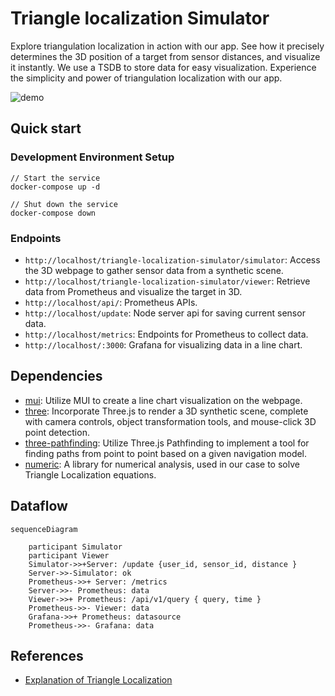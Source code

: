 # Triangle localization Simulator

Explore triangulation localization in action with our app. See how it precisely determines the 3D position of a target from sensor distances, and visualize it instantly. We use a TSDB to store data for easy visualization. Experience the simplicity and power of triangulation localization with our app.

![demo](./demo.gif)

## Quick start

### Development Environment Setup

```
// Start the service
docker-compose up -d

// Shut down the service
docker-compose down
```

### Endpoints

- `http://localhost/triangle-localization-simulator/simulator`: Access the 3D webpage to gather sensor data from a synthetic scene.
- `http://localhost/triangle-localization-simulator/viewer`: Retrieve data from Prometheus and visualize the target in 3D.
- `http://localhost/api/`: Prometheus APIs.
- `http://localhost/update`: Node server api for saving current sensor data.
- `http://localhost/metrics`: Endpoints for Prometheus to collect data.
- `http://localhost/:3000`: Grafana for visualizing data in a line chart.

## Dependencies

- [mui](https://mui.com/x/react-charts/lines/): Utilize MUI to create a line chart visualization on the webpage.
- [three](https://threejs.org/): Incorporate Three.js to render a 3D synthetic scene, complete with camera controls, object transformation tools, and mouse-click 3D point detection.
- [three-pathfinding](https://github.com/donmccurdy/three-pathfinding): Utilize Three.js Pathfinding to implement a tool for finding paths from point to point based on a given navigation model.
- [numeric](https://github.com/sloisel/numeric): A library for numerical analysis, used in our case to solve Triangle Localization equations.

## Dataflow

```mermaid
sequenceDiagram

    participant Simulator
    participant Viewer
    Simulator->>+Server: /update {user_id, sensor_id, distance }
    Server->>-Simulator: ok
    Prometheus->>+ Server: /metrics
    Server->>- Prometheus: data
    Viewer->>+ Prometheus: /api/v1/query { query, time }
    Prometheus->>- Viewer: data
    Grafana->>+ Prometheus: datasource
    Prometheus->>- Grafana: data
```

## References

- [Explanation of Triangle Localization](https://4rdp.blogspot.com/2008/05/gps.html)
